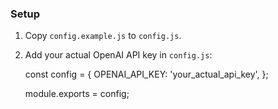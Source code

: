 ### Setup
1. Copy `config.example.js` to `config.js`.
2. Add your actual OpenAI API key in `config.js`:

   const config = {
       OPENAI_API_KEY: 'your_actual_api_key',
   };

   module.exports = config;

